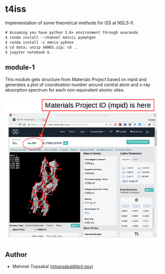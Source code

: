 # t4iss
Implementation of some theoretical methods for ISS at NSLS-II.

    # Assuming you have python 3.6+ environment through anaconda 
    $ conda install --channel matsci pymatgen
    $ conda install -c omnia pybtex 
    $ cd data; unzip XANES.zip; cd ..
    $ jupyter notebook &

## module-1
This module gets structure from Materials Project based on mpid and generates 
a plot of coordination number around central atom and x-ray absorption spectrum
for each non-equivalent atomic sites.

![](img/mp.png)


## Author
* Mehmet Topsakal (mtopsakal@bnl.gov)
